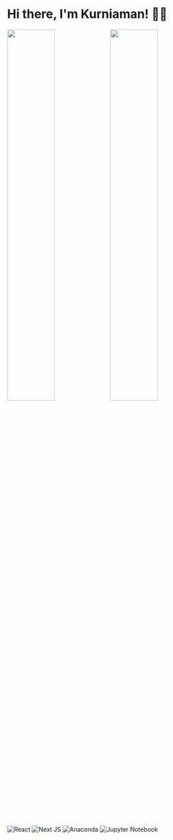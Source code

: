 # Hi there, I'm Kurniaman! 🙋‍♂️

<img align ="left" width="47%" src="https://github-readme-stats.vercel.app/api?username=Kurniaman&show_icons=true&theme=radical" />

<img algin="left" width="47%" src="https://github-readme-stats.vercel.app/api/top-langs/?username=Kurniaman&layout=compact" />

![React](https://img.shields.io/badge/react-%2320232a.svg?style=for-the-badge&logo=react&logoColor=%2361DAFB)
![Next JS](https://img.shields.io/badge/Next-black?style=for-the-badge&logo=next.js&logoColor=white)
![Anaconda](https://img.shields.io/badge/Anaconda-%2344A833.svg?style=for-the-badge&logo=anaconda&logoColor=white)
![Jupyter Notebook](https://img.shields.io/badge/jupyter-%23FA0F00.svg?style=for-the-badge&logo=jupyter&logoColor=white)


